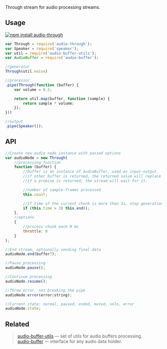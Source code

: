 Through stream for audio processing streams.


## Usage

[![npm install audio-through](https://nodei.co/npm/audio-through.png?mini=true)](https://npmjs.org/package/audio-through/)

```js
var Through = require('audio-through');
var Speaker = require('speaker');
var util = require('audio-buffer-utils');
var AudioBuffer = require('audio-buffer');

//generator
Through(util.noise)

//processor
.pipe(Through(function (buffer) {
	var volume = 0.2;

	return util.map(buffer, function (sample) {
		return sample * volume;
	});
}))

//output
.pipe(Speaker());
```

## API

```js
//Create new audio node instance with passed options
var audioNode = new Through(
	//processing function
	function (buffer) {
		//buffer is an instance of AudioBuffer, used as input-output.
		//if other buffer is returned, the returned value will replace the buffer.
		//if a promise is returned, the stream will wait for it.

		//number of sample-frames processed
		this.count;

		//If time of the current chunk is more than 3s, stop generation
		if (this.time > 3) this.end();
	},
	//options
	{
		//process chunk each N ms
		throttle: 0
	}
);

//End stream, optionally sending final data
audioNode.end(buffer?);

//Pause processing
audioNode.pause();

//Continue processing
audioNode.resume();

//Throw error, not breaking the pipe
audioNode.error(error|string);

//Current state: normal, paused, ended, muted, solo, error
audioNode.state;
```

## Related

> [audio-buffer-utils](https://npmjs.org/package/audio-buffer-utils) — set of utils for audio buffers processing.<br/>
> [audio-buffer](https://github.com/audio-lab/buffer) — interface for any audio data holder.<br/>